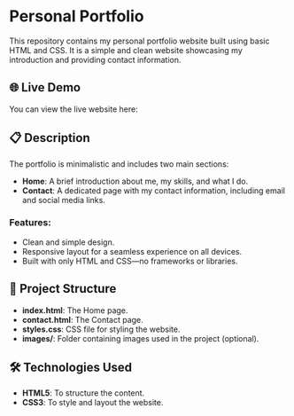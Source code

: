 # Personal Portfolio

This repository contains my personal portfolio website built using basic HTML and CSS. It is a simple and clean website showcasing my introduction and providing contact information.

## 🌐 Live Demo

You can view the live website here:

## 📋 Description

The portfolio is minimalistic and includes two main sections:

- **Home**: A brief introduction about me, my skills, and what I do.
- **Contact**: A dedicated page with my contact information, including email and social media links.

### Features:
- Clean and simple design.
- Responsive layout for a seamless experience on all devices.
- Built with only HTML and CSS—no frameworks or libraries.

## 📂 Project Structure

- **index.html**: The Home page.
- **contact.html**: The Contact page.
- **styles.css**: CSS file for styling the website.
- **images/**: Folder containing images used in the project (optional).

## 🛠️ Technologies Used

- **HTML5**: To structure the content.
- **CSS3**: To style and layout the website.

